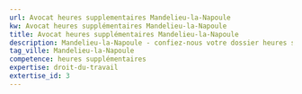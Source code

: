 ```yaml
---
url: Avocat heures supplementaires Mandelieu-la-Napoule
kw: Avocat heures supplémentaires Mandelieu-la-Napoule
title: Avocat heures supplémentaires Mandelieu-la-Napoule
description: Mandelieu-la-Napoule - confiez-nous votre dossier heures supplémentaires
tag_ville: Mandelieu-la-Napoule
competence: heures supplémentaires
expertise: droit-du-travail
extertise_id: 3
---
```

